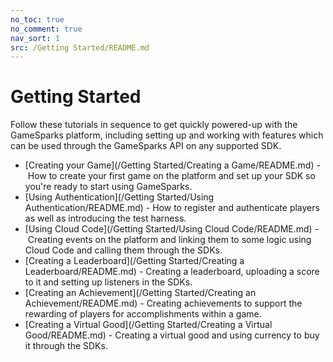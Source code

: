 ```yaml
---
no_toc: true
no_comment: true
nav_sort: 1
src: /Getting Started/README.md
---
```


# Getting Started

Follow these tutorials in sequence to get quickly powered-up with the GameSparks platform, including setting up and working with features which can be used through the GameSparks API on any supported SDK.
  * [Creating your Game](/Getting Started/Creating a Game/README.md) - How to create your first game on the platform and set up your SDK so you're ready to start using GameSparks.
  * [Using Authentication](/Getting Started/Using Authentication/README.md) - How to register and authenticate players as well as introducing the test harness.
  * [Using Cloud Code](/Getting Started/Using Cloud Code/README.md) - Creating events on the platform and linking them to some logic using Cloud Code and calling them through the SDKs.
  * [Creating a Leaderboard](/Getting Started/Creating a Leaderboard/README.md) - Creating a leaderboard, uploading a score to it and setting up listeners in the SDKs.
  * [Creating an Achievement](/Getting Started/Creating an Achievement/README.md) - Creating achievements to support the rewarding of players for accomplishments within a game.
  * [Creating a Virtual Good](/Getting Started/Creating a Virtual Good/README.md) - Creating a virtual good and using currency to buy it through the SDKs.
